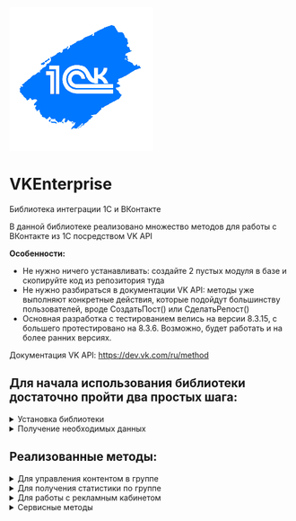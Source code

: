![1CVK](https://github.com/Bayselonarrend/VKEnterprise/raw/main/logo_small.png)
# VKEnterprise
Библиотека интеграции 1С и ВКонтакте

В данной библиотеке реализовано множество методов для работы с ВКонтакте из 1С посредством VK API 

**Особенности:**
- Не нужно ничего устанавливать: создайте 2 пустых модуля в базе и скопируйте код из репозитория туда
- Не нужно разбираться в документации VK API: методы уже выполняют конкретные действия, которые подойдут большинству пользователей, вроде СоздатьПост() или СделатьРепост()
- Основная разработка с тестированием велись на версии 8.3.15, с большего протестировано на 8.3.6. Возможно, будет работать и на более ранних версиях.

Документация VK API:
https://dev.vk.com/ru/method

## Для начала использования библиотеки достаточно пройти два простых шага: ##
<details>
<summary>Установка библиотеки</summary>
<br>
Библиотека представляет из себя всего два общих модуля

  
- **Инструменты** - содержит вспомогательные методы, вроде отправки http запросов, чтения JSON и пр.
- **Действия**    - непосредственно сами методы работы с VK
  
Эти модули необходимо добавить в свою конфигурацию (модули серверные). При переименовании модуля **Инструменты** необходимо будет провести рефакторинг в модуле **Действия**. Модуль же **Действия** можно переименовывать без изменений.
После установки можно просто вызывать нужные методы из модуля **Действия**
</details>

<details>
<summary>Получение необходимых данных</summary>
<br>
Перед началом работы необходимо получить некоторые параметры для VK API. Их перечень содержится в функции ПолучитьСтандартныеПараметры
<br><br>
После получения их можно вставить в эту функцию и все будет работать. Если же вы хотите передавать эти параметры каждый раз при вызове (например разные для нескольких сообществ), то это можно сделать через параметр Параметры, который есть у каждого метода.
При вызове, параметры заполняются из функции ПолучитьСтандартныеПараметры, после чего перезаписываются по ключам значениями, переданными в параметр "Параметры"
<br><br>
 
  ```
  _Параметры = Новый Структура;

  _Параметры.Вставить("v"	              , "5.131");
  _Параметры.Вставить("from_group"      , "1");
_Параметры.Вставить("group_id"        , "123456789");
  _Параметры.Вставить("owner_id"        , "-123456789");
  _Параметры.Вставить("app_id"          , "87654321");
_Параметры.Вставить("access_token"    , "vk1.a.E-byuFeG1qcN7...");
	
  ```

Рассмотрим получение каждого значения:

**1. v**
   
   Параметр v означает версию VK API. Тестирование проводилось на 5.131, рекомендуется его таким и оставить

**2. from_group**

   От лица группы. Должен быть 1

**3. group_id и owner_id**

   ID группы. Если у вас стандартный адрес группы, то id можно найти в URL. В противном случае он будет на вкладке "Управление" в группе, под полем Адрес. owner_id - тоже самое, но со знаком '-' впереди

**4. app_id**

   app_id - ID приложения. Для создания приложения необходимо:
   
  * Перейти по адресу https://vk.com/apps?act=manage, авторизоваться и нажать "Создать"
  * Выбрать название и пункт Standalone-приложение
  * После создания, перейти в редактирование на вкладку Настройки, забрать оттуда ID приложения (и есть app_id), и переключить статус на "Приложение включено и видно всем"
  * Сохранить изменения

**5. access_token**

  acess_token можно получить при помощи одного из методов модуля **Действия**:
  
  * Выполнить _СоздатьСсылкуПолученияТокена(app_id)_, Передав туда ID приложения из пункта 5
  * Метод вернет URL, по нему необходимо перейти в браузере
  * Авторизоваться через ВК и подтвердить
  * Забрать токен из параметра URL в адресной строке
   
</details>

## Реализованные методы: ##
<details>
<summary> Для управления контентом в группе</summary>
<br>
Эти методы предназначены для создания/удаления/редактирования контента в сообществе

* __Создание поста | Метод: СоздатьПост()__
  
  | Параметр | Тип | Назначение |
  |-|-|-|
  | Текст | Строка | Непосредственно текст поста |
  | МассивКартинок | Массив строк (путей к файлам), Массив Двоичных данных | Массив картинок, которые необходимо прикрепить к посту |
  | Рекламный | Булево (По умолчанию Ложь) | Пометить пост как рекламу |
  | СсылкаПодЗаписью | Строка (По умолчанию "") | Позволяет прикрепить ссылку к посту |
  | Параметры | Структура (по умолчанию нет) | Параметры / перезапись стандартных параметров (см. Получение необходимых данных) |

___

* __Удаление поста | Метод: УдалитьПост()__
  
  | Параметр | Тип | Назначение |
  |-|-|-|
  | ID | Строка/Число | ID поста (из URL адреса поста или ответа СоздатьПост() |
  | Параметры | Структура (по умолчанию нет) | Параметры / перезапись стандартных параметров (см. Получение необходимых данных)|

___

* __Создание опроса | Метод: СоздатьОпрос()__
  
  | Параметр | Тип | Назначение |
  |-|-|-|
  | Вопрос | Строка | Вопрос в опросе |
  | МассивОтветов | Массив строк | Набор ответов на вопрос опроса |
  | Картинка | Строка (Путь к файлу), ДвоичныеДанные (по умолчанию "") | Картинка фона опроса* |
  | Параметры | Структура (по умолчанию нет) | Параметры / перезапись стандартных параметров (см. Получение необходимых данных)|

 *Вероятно, из-за бага ВК картинка в опрос на 09.2023 не добавляется. Разбирали запрос вместе с поддержкой - ошибок не нашли, но и решить ничего не смогли
___

* __Создание альбома для фотографий | Метод: СоздатьАльбом()__
  
  | Параметр | Тип | Назначение |
  |-|-|-|
  | Наименование | Строка | Название альбома |
  | Описание | Строка | Описание альбома |
  | Параметры | Структура (по умолчанию нет) | Параметры / перезапись стандартных параметров (см. Получение необходимых данных)|

___
</details>



<details>
<summary>Для получения статистики по группе</summary>
<br>
Эти методы предназначены для получения статистических данных сообщества

* __Получение общей статистики за период | Метод: ПолучитьСтатистику()__
  
  | Параметр | Тип | Назначение |
  |-|-|-|
  | ДатаНачала | Дата | Начало периода |
  | ДатаОкончания | Дата | Конец периода |
  | Параметры | Структура (по умолчанию нет) | Параметры / перезапись стандартных параметров (см. Получение необходимых данных)|

___

* __Получение статистики постов | Метод: ПолучитьСтатистикуПостов()__
  
  | Параметр | Тип | Назначение |
  |-|-|-|
  | МассивIDПостов | Массив строк/чисел | Массив номеров постов |
  | Параметры | Структура (по умолчанию нет) | Параметры / перезапись стандартных параметров (см. Получение необходимых данных)|

___

</details>



<details>
<summary>Для работы с рекламным кабинетом</summary>
<br>
Эти методы предназначены для работы с кампаниями и объявлениями в https://vk.com/ads


* __Создание новой рекламной кампании | Метод: СоздатьРекламнуюКампанию()__
  
  | Параметр | Тип | Назначение |
  |-|-|-|
  | IDКабинета | Строка/Число | Номер кабинета из настроек https://vk.com/ads?act=settings |
  | Наименование | Строка | Наименование кампании |
  | Параметры | Структура (по умолчанию нет) | Параметры / перезапись стандартных параметров (см. Получение необходимых данных)|

___

* __Создание нового рекламного объявления на основе существующего поста | Метод: СоздатьРекламноеОбъявление()__
  
  | Параметр | Тип | Назначение |
  |-|-|-|
  | НомерКампании | Строка/Число | Номер кампании из кабинета или ответа метода *СоздатьРекламнуюКампанию()* |
  | ДневнойЛимит | Строка/Число | Дневной лимит затрат записи в рублях |
  | НомерКатегории | Строка/Число | Номер категории тематики ВК |
  | IDПоста | Строка/Число | ID поста, который нужно рекламировать |
  | IDКабинета | Строка/Число | Номер рекламного кабинета из настроек https://vk.com/ads?act=settings|
  | Параметры | Структура (по умолчанию нет) | Параметры / перезапись стандартных параметров (см. Получение необходимых данных)|

___

* __Приостанавливает выполнение рекламного объявления | Метод: ПриостановитьРекламноеОбъявление()__
  
  | Параметр | Тип | Назначение |
  |-|-|-|
  | IDКабинета | Строка/Число | Номер кабинета из настроек https://vk.com/ads?act=settings |
  | IDОбъявления | Строка/Число | ID рекламного объявления из кабинета или ответа метода *СоздатьРекламноеОбъявление()* |
  | Параметры | Структура (по умолчанию нет) | Параметры / перезапись стандартных параметров (см. Получение необходимых данных)|

___

* __Заменяет рекламируемый пост в рекламном объявлении | Метод: ИзменитьЗаписьРекламногоОбъявления()__
  
  | Параметр | Тип | Назначение |
  |-|-|-|
  | IDПоста | Строка/Число | ID поста, который необходимо рекламировать |
  | IDКабинета | Строка/Число | Номер кабинета из настроек https://vk.com/ads?act=settings |
  | IDОбъявления | Строка/Число | ID рекламного объявления из кабинета или ответа метода *СоздатьРекламноеОбъявление()* |
  | Параметры | Структура (по умолчанию нет) | Параметры / перезапись стандартных параметров (см. Получение необходимых данных)|

___

</details>




<details>
<summary>Сервисные методы</summary>
<br>
Небольшие методы-инструменты от ВК


* __Сокращение ссылки | Метод: СократитьСсылку()__
  
  | Параметр | Тип | Назначение |
  |-|-|-|
  | URL | Строка | Адрес для сокращения |
  | Параметры | Структура (по умолчанию нет) | Параметры / перезапись стандартных параметров (см. Получение необходимых данных)|
  
</details>


